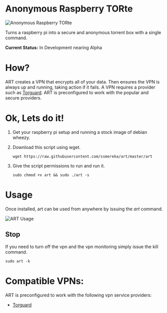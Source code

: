 Anonymous Raspberry TORte
=========================

![Anonymous Raspberry TORte](http://i.imgur.com/un4L5FZ.png)  


Turns a raspberry pi into a secure and anonymous torrent box with a single command.

**Current Status:** In Development nearing Alpha

# How?
ART creates a VPN that encrypts all of your data.  Then ensures the VPN is always up and running, taking action if it fails.  A VPN requires a provider such as [Torguard](https://torguard.net/).  ART is preconfigured to work with the popular and secure providers.

# Ok, Lets do it!

  1. Get your raspberry pi setup and running a stock image of debian wheezy.
  2. Download this script using wget.

      `wget https://raw.githubusercontent.com/ssmereka/art/master/art`

  3. Give the script permissions to run and run it.

      `sudo chmod +x art && sudo ./art -s`
      
      
# Usage
Once installed, art can be used from anywhere by issuing the *art* command.

![ART Usage](http://i.imgur.com/KCyLm6C.png?2) 

## Stop
If you need to turn off the vpn and the vpn monitoring simply issue the kill command.

`sudo art -k`

# Compatible VPNs:
ART is preconfigured to work with the following vpn service providers:

  * [Torguard](https://torguard.net/)


